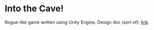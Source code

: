 # Into the Cave!

Rogue-like game written using Unity Engine.  Design doc (sort of):
[link](DesignDoc.md).
